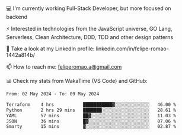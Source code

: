 💻 I'm currently working Full-Stack Developer, but more focused on backend

⚡ Interested in technologies from the JavaScript universe, GO Lang, Serverless, Clean Architecture, DDD, TDD and other design patterns

👥 Take a look at my LinkedIn profile: linkedin.com/in/felipe-romao-1442a814b/

📫 How to reach me: feliperomao.a@gmail.com

📊 Check my stats from WakaTime (VS Code) and GitHub:

<!--START_SECTION:waka-->

```txt
From: 02 May 2024 - To: 09 May 2024

Terraform    4 hrs           ███████████▓░░░░░░░░░░░░░   46.00 %
Python       2 hrs 29 mins   ███████░░░░░░░░░░░░░░░░░░   28.61 %
YAML         57 mins         ██▓░░░░░░░░░░░░░░░░░░░░░░   11.03 %
JSON         36 mins         █▓░░░░░░░░░░░░░░░░░░░░░░░   07.06 %
Smarty       15 mins         ▓░░░░░░░░░░░░░░░░░░░░░░░░   02.87 %
```

<!--END_SECTION:waka-->
